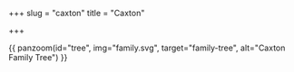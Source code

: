 +++
slug = "caxton"
title = "Caxton"

+++

{{ panzoom(id="tree", img="family.svg", target="family-tree", alt="Caxton Family Tree") }}
